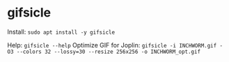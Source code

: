 # gifsicle

Install: `sudo apt install -y gifsicle`

Help: `gifsicle --help`
Optimize GIF for Joplin: `gifsicle -i INCHWORM.gif -O3 --colors 32 --lossy=30 --resize 256x256 -o INCHWORM_opt.gif`
